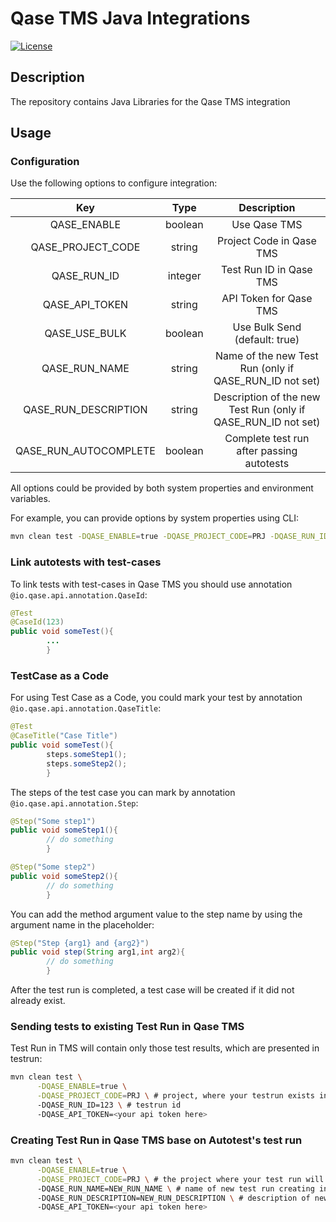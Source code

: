 # Qase TMS Java Integrations #
[![License](https://lxgaming.github.io/badges/License-Apache%202.0-blue.svg)](https://www.apache.org/licenses/LICENSE-2.0)

## Description ##
The repository contains Java Libraries for the Qase TMS integration

## Usage

### Configuration

Use the following options to configure integration:

|          Key          |  Type   |                          Description                          |
|:---------------------:|:-------:|:-------------------------------------------------------------:|
|      QASE_ENABLE      | boolean |                         Use Qase TMS                          |
|   QASE_PROJECT_CODE   | string  |                   Project Code in Qase TMS                    |
|      QASE_RUN_ID      | integer |                    Test Run ID in Qase TMS                    |
|    QASE_API_TOKEN     | string  |                    API Token for Qase TMS                     |
|     QASE_USE_BULK     | boolean |                 Use Bulk Send (default: true)                 |
|     QASE_RUN_NAME     | string  |    Name of the new Test Run (only if QASE_RUN_ID not set)     |
| QASE_RUN_DESCRIPTION  | string  | Description of the new Test Run (only if QASE_RUN_ID not set) |
| QASE_RUN_AUTOCOMPLETE | boolean |           Complete test run after passing autotests           |

All options could be provided by both system properties and environment variables.

For example, you can provide options by system properties using CLI:

```bash
mvn clean test -DQASE_ENABLE=true -DQASE_PROJECT_CODE=PRJ -DQASE_RUN_ID=123 -DQASE_API_TOKEN=secret-token
```

### Link autotests with test-cases

To link tests with test-cases in Qase TMS you should use annotation `@io.qase.api.annotation.QaseId`:

```java
@Test
@CaseId(123)
public void someTest(){
        ...
        }
```

### TestCase as a Code

For using Test Case as a Code, you could mark your test by annotation `@io.qase.api.annotation.QaseTitle`:

```java
@Test
@CaseTitle("Case Title")
public void someTest(){
        steps.someStep1();
        steps.someStep2();
        }
```

The steps of the test case you can mark by annotation `@io.qase.api.annotation.Step`:

```java
@Step("Some step1")
public void someStep1(){
        // do something
        }

@Step("Some step2")
public void someStep2(){
        // do something
        }
```

You can add the method argument value to the step name by using the argument name in the placeholder:

```java
@Step("Step {arg1} and {arg2}")
public void step(String arg1,int arg2){
        // do something
        }
```

After the test run is completed, a test case will be created if it did not already exist.

### Sending tests to existing Test Run in Qase TMS

Test Run in TMS will contain only those test results, which are presented in testrun:

```bash
mvn clean test \
      -DQASE_ENABLE=true \
      -DQASE_PROJECT_CODE=PRJ \ # project, where your testrun exists in
      -DQASE_RUN_ID=123 \ # testrun id
      -DQASE_API_TOKEN=<your api token here>
```

### Creating Test Run in Qase TMS base on Autotest's test run

```bash
mvn clean test \
      -DQASE_ENABLE=true \
      -DQASE_PROJECT_CODE=PRJ \ # the project where your test run will be created
      -DQASE_RUN_NAME=NEW_RUN_NAME \ # name of new test run creating in Qase TMS
      -DQASE_RUN_DESCRIPTION=NEW_RUN_DESCRIPTION \ # description of new test run creating in Qase TMS
      -DQASE_API_TOKEN=<your api token here>
```
